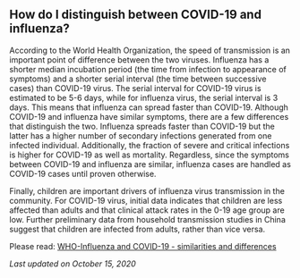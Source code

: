 ## How do I distinguish between COVID-19 and influenza?

According to the World Health Organization, the speed of transmission is an important point of difference between the two viruses. Influenza has a shorter median incubation period (the time from infection to appearance of symptoms) and a shorter serial interval (the time between successive cases) than COVID-19 virus. The serial interval for COVID-19 virus is estimated to be 5-6 days, while for influenza virus, the serial interval is 3 days. This means that influenza can spread faster than COVID-19. Although COVID-19 and influenza have similar symptoms, there are a few differences that distinguish the two. Influenza spreads faster than COVID-19 but the latter has a higher number of secondary infections generated from one infected individual. Additionally, the fraction of severe and critical infections is higher for COVID-19 as well as mortality. Regardless, since the symptoms between COVID-19 and influenza are similar, influenza cases are handled as COVID-19 cases until proven otherwise.

Finally, children are important drivers of influenza virus transmission in the community. For COVID-19 virus, initial data indicates that children are less affected than adults and that clinical attack rates in the 0-19 age group are low. Further preliminary data from household transmission studies in China suggest that children are infected from adults, rather than vice versa.

Please read: [WHO-Influenza and COVID-19 - similarities and differences](https://www.who.int/news-room/q-a-detail/q-a-similarities-and-differences-covid-19-and-influenza)

_Last updated on October 15, 2020_

